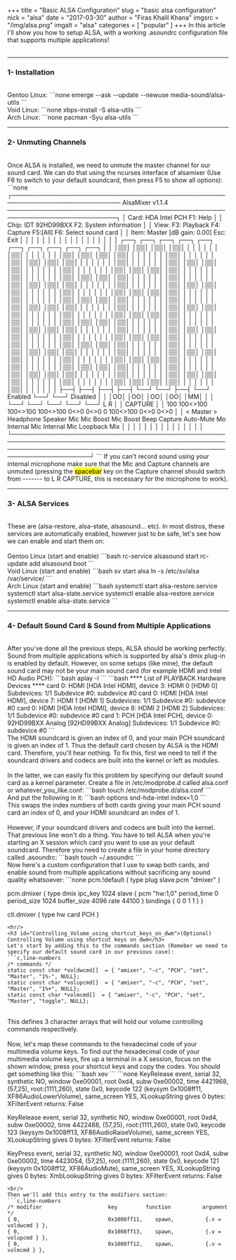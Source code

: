 +++
title = "Basic ALSA Configuration"
slug = "basic alsa configuration"
nick = "alsa"
date = "2017-03-30"
author = "Firas Khalil Khana"
imgsrc = "/img/alsa.png"
imgalt = "alsa"
categories = [ "popular" ]
+++
In this article I'll show you how to setup ALSA, with a working .asoundrc configuration file that supports multiple applications!
<br/>
<br/>
<hr/>
<h3 id="Installation">1- Installation</h3>
<br/>
Gentoo Linux:
```none
emerge --ask --update --newuse media-sound/alsa-utils
```
<br/>
Void Linux:
```none
xbps-install -S alsa-utils
```
<br/>
Arch Linux:
```none
pacman -Syu alsa-utils
```
<br/>
<hr/>
<h3 id="Unmuting_Channels">2- Unmuting Channels</h3>
<br/>
Once ALSA is installed, we need to unmute the master channel for our sound card. We can do that using the ncurses interface of alsamixer (Use F6 to switch to your default soundcard, then press F5 to show all options):
```none
┌─────────────────────────────────────────────────────────────────────────── AlsaMixer v1.1.4 ───────────────────────────────────────────────────────────────────────────┐
│ Card: HDA Intel PCH                                                                                                                            F1:  Help               │
│ Chip: IDT 92HD99BXX                                                                                                                            F2:  System information │
│ View: F3: Playback  F4: Capture  F5:[All]                                                                                                      F6:  Select sound card  │
│ Item: Master [dB gain: 0.00]                                                                                                                   Esc: Exit               │
│                                                                                                                                                                        │
│                                                                                                                                                                        │
│                                                                                                                                                                        │
│                                                                                                                                                                        │
│                                                                                                                                                                        │
│                                                                                                                                                                        │
│                                                                                                                                                                        │
│                                                                                                                                                                        │
│          ┌──┐         ┌──┐         ┌──┐         ┌──┐         ┌──┐         ┌──┐         ┌──┐         ┌──┐                      ┌──┐         ┌──┐                        │
│          │▒▒│         │▒▒│         │▒▒│         │▒▒│         │  │         │  │         │  │         │▒▒│                      │  │         │  │                        │
│          │▒▒│         │▒▒│         │▒▒│         │▒▒│         │  │         │  │         │  │         │▒▒│                      │  │         │  │                        │
│          │▒▒│         │▒▒│         │▒▒│         │▒▒│         │  │         │  │         │  │         │▒▒│                      │  │         │  │                        │
│          │▒▒│         │▒▒│         │▒▒│         │▒▒│         │  │         │  │         │  │         │▒▒│                      │  │         │  │                        │
│          │▒▒│         │▒▒│         │▒▒│         │▒▒│         │  │         │  │         │  │         │▒▒│                      │  │         │  │                        │
│          │▒▒│         │▒▒│         │▒▒│         │▒▒│         │  │         │  │         │  │         │▒▒│                      │  │         │  │                        │
│          │▒▒│         │▒▒│         │▒▒│         │▒▒│         │  │         │  │         │  │         │▒▒│                      │  │         │  │                        │
│          │▒▒│         │▒▒│         │▒▒│         │▒▒│         │  │         │  │         │  │         │▒▒│                      │  │         │  │                        │
│          │▒▒│         │▒▒│         │▒▒│         │▒▒│         │  │         │  │         │  │         │▒▒│                      │  │         │  │                        │
│          │▒▒│         │▒▒│         │▒▒│         │▒▒│         │  │         │  │         │  │         │▒▒│                      │  │         │  │                        │
│          │▒▒│         │▒▒│         │▒▒│         │▒▒│         │  │         │  │         │  │         │▒▒│                      │  │         │  │                        │
│          │▒▒│         │▒▒│         │▒▒│         │▒▒│         │  │         │  │         │  │         │▒▒│                      │  │         │  │                        │
│          │▒▒│         │▒▒│         │▒▒│         │▒▒│         │  │         │  │         │  │         │▒▒│                      │  │         │  │                        │
│          │▒▒│         │▒▒│         │▒▒│         │▒▒│         │  │         │  │         │  │         │▒▒│                      │  │         │  │                        │
│          │▒▒│         │▒▒│         │▒▒│         │▒▒│         │  │         │  │         │  │         │▒▒│                      │  │         │  │                        │
│          │▒▒│         │▒▒│         │▒▒│         │▒▒│         │  │         │  │         │  │         │▒▒│                      │  │         │  │                        │
│          │▒▒│         │▒▒│         │▒▒│         │▒▒│         │  │         │  │         │  │         │▒▒│                      │  │         │  │                        │
│          │▒▒│         │▒▒│         │▒▒│         │▒▒│         │  │         │  │         │  │         │▒▒│                      │  │         │  │                        │
│          │▒▒│         │▒▒│         │▒▒│         │▒▒│         │  │         │  │         │  │         │▒▒│                      │  │         │  │                        │
│          │▒▒│         │▒▒│         │▒▒│         │▒▒│         │  │         │  │         │  │         │▒▒│                      │  │         │  │                        │
│          │▒▒│         │▒▒│         │▒▒│         │▒▒│         │  │         │  │         │  │         │▒▒│                      │  │         │  │                        │
│          │▒▒│         │▒▒│         │▒▒│         │▒▒│         │  │         │  │         │  │         │▒▒│                      │  │         │  │                        │
│          │▒▒│         │▒▒│         │▒▒│         │▒▒│         │  │         │  │         │  │         │▒▒│                      │  │         │  │                        │
│          │▒▒│         │▒▒│         │▒▒│         │▒▒│         │  │         │  │         │  │         │▒▒│                      │  │         │  │                        │
│          │▒▒│         │▒▒│         │▒▒│         │▒▒│         │  │         │  │         │  │         │▒▒│                      │  │         │  │                        │
│          ├──┤         ├──┤         ├──┤         ├──┤         └──┘         └──┘         ├──┤         └──┘       Enabled        └──┘         └──┘       Disabled         │
│          │OO│         │OO│         │OO│         │OO│                                   │MM│                                                                            │
│          └──┘         └──┘         └──┘         └──┘                                   └──┘        L    R                                                              │
│                                                                                                   CAPTURE                                                              │
│          100        100<>100     100<>100     100<>100       0<>0         0<>0          0         100<>100                    0<>0         0<>0                        │
│     <   Master   > Headphone     Speaker        Mic       Mic Boost    Mic Boost       Beep       Capture    Auto-Mute Mo Internal Mic Internal Mic Loopback Mix       │
│                                                                                                                                                                        │
│                                                                                                                                                                        │
│                                                                                                                                                                        │
│                                                                                                                                                                        │
│                                                                                                                                                                        │
│                                                                                                                                                                        │
│                                                                                                                                                                        │
└────────────────────────────────────────────────────────────────────────────────────────────────────────────────────────────────────────────────────────────────────────┘
```
If you can't record sound using your internal microphone make sure that the Mic and Capture channels are unmuted (pressing the <mark>spacebar</mark> key on the Capture channel should switch from ------- to L R CAPTURE, this is necessary for the microphone to work).
<hr/>
<h3 id="ALSA_Services">3- ALSA Services</h3>
<br/>
These are (alsa-restore, alsa-state, alsasound... etc). In most distros, these services are automatically enabled, however just to be safe, let's see how we can enable and start them on:
<br/>
<br/>
Gentoo Linux (start and enable)
```bash
rc-service alsasound start
rc-update add alsasound boot
```
<br/>
Void Linux (start and enable)
```bash
sv start alsa
ln -s /etc/sv/alsa /var/service/
```
<br/>
Arch Linux (start and enable)
```bash
systemctl start alsa-restore.service
systemctl start alsa-state.service
systemctl enable alsa-restore.service
systemctl enable alsa-state.service
```
<hr/>
<h3 id="Default_Sound_Card_and_Sound_from_Multiple_Applications">4- Default Sound Card & Sound from Multiple Applications</h3>
<br/>
After you've done all the previous steps, ALSA should be working perfectly. Sound from multiple applications which is supported by alsa's dmix plug-in is enabled by default. However, on some setups (like mine), the default sound card may not be your main sound card (for example HDMI and Intel HD Audio PCH):
```bash
aplay -l
```
```bash
**** List of PLAYBACK Hardware Devices ****
card 0: HDMI [HDA Intel HDMI], device 3: HDMI 0 [HDMI 0]
  Subdevices: 1/1
  Subdevice #0: subdevice #0
card 0: HDMI [HDA Intel HDMI], device 7: HDMI 1 [HDMI 1]
  Subdevices: 1/1
  Subdevice #0: subdevice #0
card 0: HDMI [HDA Intel HDMI], device 8: HDMI 2 [HDMI 2]
  Subdevices: 1/1
  Subdevice #0: subdevice #0
card 1: PCH [HDA Intel PCH], device 0: 92HD99BXX Analog [92HD99BXX Analog]
  Subdevices: 1/1
  Subdevice #0: subdevice #0
```
<br/>
The HDMI soundcard is given an index of 0, and your main PCH soundcard is given an index of 1. Thus the default card chosen by ALSA is the HDMI card. Therefore, you'll hear nothing. To fix this, first we need to tell if the soundcard drivers and codecs are built into the kernel or left as modules.
<br/>
<br/>
In the latter, we can easily fix this problem by specifying our default sound card as a kernel parameter. Create a file in /etc/modprobe.d called alsa.conf or whatever_you_like.conf:
```bash
touch /etc/modprobe.d/alsa.conf
```
<br/>
And put the following in it:
```bash
options snd-hda-intel index=1,0
```
<br/>
This swaps the index numbers of both cards giving your main PCH sound card an index of 0, and your HDMI soundcard an index of 1.
<br/>
<br/>
However, if your soundcard drivers and codecs are built into the kernel. That previous line won't do a thing. You have to tell ALSA when you're starting an X session which card you want to use as your default soundcard. Therefore you need to create a file in your home directory called .asoundrc:
```bash
touch ~/.asoundrc
```
<br/>
Now here's a custom configuration that I use to swap both cards, and enable sound from multiple applications without sacrificing any sound quality whatsoever:
```none
pcm.!default {
	type plug
	slave.pcm "dmixer"
}

pcm.dmixer  {
 	type dmix
 	ipc_key 1024
 	slave {
		pcm "hw:1,0"
		period_time 0
		period_size 1024
		buffer_size 4096
		rate 44100
	}
	bindings {
		0 0
		1 1
	}
}

ctl.dmixer {
	type hw
	card PCH
}
```
<hr/>
<h3 id="Controlling_Volume_using_shortcut_keys_on_dwm">(Optional) Controlling Volume using shortcut keys on dwm</h3>
Let's start by adding this to the commands section (Remeber we need to specify our default sound card in our previous case):
```c,line-numbers
/* commands */
static const char *voldwcmd[]  = { "amixer", "-c", "PCH", "set", "Master", "1%-", NULL};
static const char *volupcmd[]  = { "amixer", "-c", "PCH", "set", "Master", "1%+", NULL};
static const char *volmcmd[]  = { "amixer", "-c", "PCH", "set", "Master", "toggle", NULL};
```
<br/>
This defines 3 character arrays that will hold our volume controlling commands respectively.
<br/>
<br/>
Now, let's map these commands to the hexadecimal code of your multimedia volume keys. To find out the hexadecimal code of your multimedia volume keys, fire up a terminal in a X session, focus on the shown window, press your shortcut keys and copy the codes. You should get something like this:
```bash
xev
```
```none
KeyRelease event, serial 32, synthetic NO, window 0xe00001,
    root 0xd4, subw 0xe00002, time 4421968, (57,25), root:(1111,260),
    state 0x0, keycode 122 (keysym 0x1008ff11, XF86AudioLowerVolume), same_screen YES,
    XLookupString gives 0 bytes:
    XFilterEvent returns: False

KeyRelease event, serial 32, synthetic NO, window 0xe00001,
    root 0xd4, subw 0xe00002, time 4422488, (57,25), root:(1111,260),
    state 0x0, keycode 123 (keysym 0x1008ff13, XF86AudioRaiseVolume), same_screen YES,
    XLookupString gives 0 bytes:
    XFilterEvent returns: False

KeyPress event, serial 32, synthetic NO, window 0xe00001,
    root 0xd4, subw 0xe00002, time 4423054, (57,25), root:(1111,260),
    state 0x0, keycode 121 (keysym 0x1008ff12, XF86AudioMute), same_screen YES,
    XLookupString gives 0 bytes:
    XmbLookupString gives 0 bytes:
    XFilterEvent returns: False
```
<br/>
Then we'll add this entry to the modifiers section:
```c,line-numbers
/* modifier                     key         function          argument */
{ 0,                            0x1008ff11,	   spawn,          {.v = voldwcmd } },
{ 0,             	            0x1008ff13,	   spawn,          {.v = volupcmd } },
{ 0,                            0x1008ff12,	   spawn,          {.v = volmcmd } },
```

